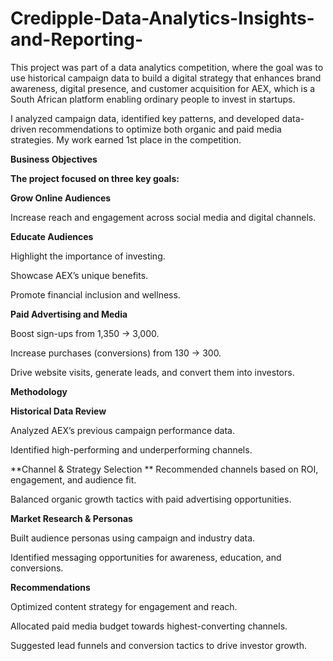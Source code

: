 # Credipple-Data-Analytics-Insights-and-Reporting-
This project was part of a data analytics competition, where the goal was to use historical campaign data to build a digital strategy that enhances brand awareness, digital presence, and customer acquisition for AEX, which is a South African platform enabling ordinary people to invest in startups.

I analyzed campaign data, identified key patterns, and developed data-driven recommendations to optimize both organic and paid media strategies. My work earned 1st place in the competition.

**Business Objectives**

**The project focused on three key goals:**

**Grow Online Audiences**

Increase reach and engagement across social media and digital channels.

**Educate Audiences**

Highlight the importance of investing.

Showcase AEX’s unique benefits.

Promote financial inclusion and wellness.

**Paid Advertising and Media**

Boost sign-ups from 1,350 → 3,000.

Increase purchases (conversions) from 130 → 300.

Drive website visits, generate leads, and convert them into investors.

**Methodology**

**Historical Data Review**

Analyzed AEX’s previous campaign performance data.

Identified high-performing and underperforming channels.

**Channel & Strategy Selection
**
Recommended channels based on ROI, engagement, and audience fit.

Balanced organic growth tactics with paid advertising opportunities.

**Market Research & Personas**

Built audience personas using campaign and industry data.

Identified messaging opportunities for awareness, education, and conversions.

**Recommendations**

Optimized content strategy for engagement and reach.

Allocated paid media budget towards highest-converting channels.

Suggested lead funnels and conversion tactics to drive investor growth.
